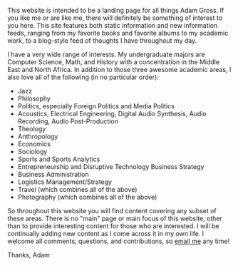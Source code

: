 This website is intended to be a landing page for all things Adam Gross. If you like me or are like me, there will definitely be something of interest to you here. This site features both static information and new information feeds, ranging from my favorite books and favorite albums to my academic work, to a blog-style feed of thoughts I have throughout my day.

I have a very wide range of interests. My undergraduate majors are Computer Science, Math, and History with a concentration in the Middle East and North Africa. In addition to those three awesome academic areas, I also love all of the following (in no particular order):

*   Jazz
*   Philosophy
*   Politics, especially Foreign Politics and Media Politics
*   Acoustics, Electrical Engineering, Digital Audio Synthesis, Audio Recording, Audio Post-Production
*   Theology
*   Anthropology
*   Economics
*   Sociology
*   Sports and Sports Analytics
*   Entrepreneurship and Disruptive Technology Business Strategy
*   Business Administration
*   Logistics Management/Strategy
*   Travel (which combines all of the above)
*   Photography (which combines all of the above)

So throughout this website you will find content covering any subset of these areas. There is no "main" page or main focus of this website, other than to provide interesting content for those who are interested. I will be continually adding new content as I come across it in my own life. I welcome all comments, questions, and contributions, so [email me](mailto:adam.gross.email@gmail.com) any time!

Thanks, Adam
